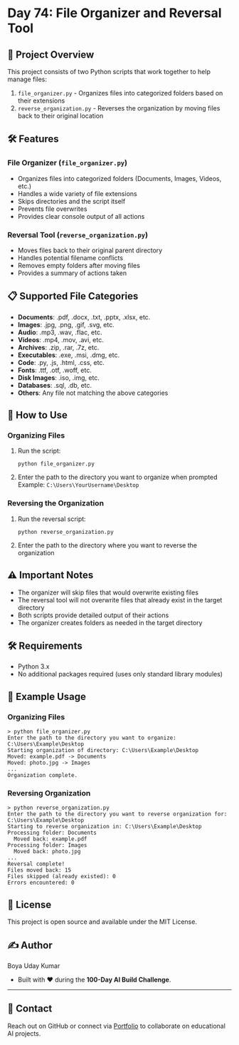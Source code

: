 # Day 74: File Organizer and Reversal Tool

## 📂 Project Overview
This project consists of two Python scripts that work together to help manage files:
1. `file_organizer.py` - Organizes files into categorized folders based on their extensions
2. `reverse_organization.py` - Reverses the organization by moving files back to their original location

## 🛠️ Features

### File Organizer (`file_organizer.py`)
- Organizes files into categorized folders (Documents, Images, Videos, etc.)
- Handles a wide variety of file extensions
- Skips directories and the script itself
- Prevents file overwrites
- Provides clear console output of all actions

### Reversal Tool (`reverse_organization.py`)
- Moves files back to their original parent directory
- Handles potential filename conflicts
- Removes empty folders after moving files
- Provides a summary of actions taken

## 📋 Supported File Categories
- **Documents**: .pdf, .docx, .txt, .pptx, .xlsx, etc.
- **Images**: .jpg, .png, .gif, .svg, etc.
- **Audio**: .mp3, .wav, .flac, etc.
- **Videos**: .mp4, .mov, .avi, etc.
- **Archives**: .zip, .rar, .7z, etc.
- **Executables**: .exe, .msi, .dmg, etc.
- **Code**: .py, .js, .html, .css, etc.
- **Fonts**: .ttf, .otf, .woff, etc.
- **Disk Images**: .iso, .img, etc.
- **Databases**: .sql, .db, etc.
- **Others**: Any file not matching the above categories

## 🚀 How to Use

### Organizing Files
1. Run the script:
   ```
   python file_organizer.py
   ```
2. Enter the path to the directory you want to organize when prompted
   Example: `C:\Users\YourUsername\Desktop`

### Reversing the Organization
1. Run the reversal script:
   ```
   python reverse_organization.py
   ```
2. Enter the path to the directory where you want to reverse the organization

## ⚠️ Important Notes
- The organizer will skip files that would overwrite existing files
- The reversal tool will not overwrite files that already exist in the target directory
- Both scripts provide detailed output of their actions
- The organizer creates folders as needed in the target directory

## 🛠️ Requirements
- Python 3.x
- No additional packages required (uses only standard library modules)

## 📝 Example Usage

### Organizing Files
```
> python file_organizer.py
Enter the path to the directory you want to organize: C:\Users\Example\Desktop
Starting organization of directory: C:\Users\Example\Desktop
Moved: example.pdf -> Documents
Moved: photo.jpg -> Images
...
Organization complete.
```

### Reversing Organization
```
> python reverse_organization.py
Enter the path to the directory you want to reverse organization for: C:\Users\Example\Desktop
Starting to reverse organization in: C:\Users\Example\Desktop
Processing folder: Documents
  Moved back: example.pdf
Processing folder: Images
  Moved back: photo.jpg
...
Reversal complete!
Files moved back: 15
Files skipped (already existed): 0
Errors encountered: 0
```

## 📜 License
This project is open source and available under the MIT License.

## ✍️ Author

Boya Uday Kumar  

*   Built with ❤️ during the **100-Day AI Build Challenge**.

---

## 💬 Contact

Reach out on GitHub or connect via [Portfolio](https://ud-ai-kumar.vercel.app/) to collaborate on educational AI projects.
